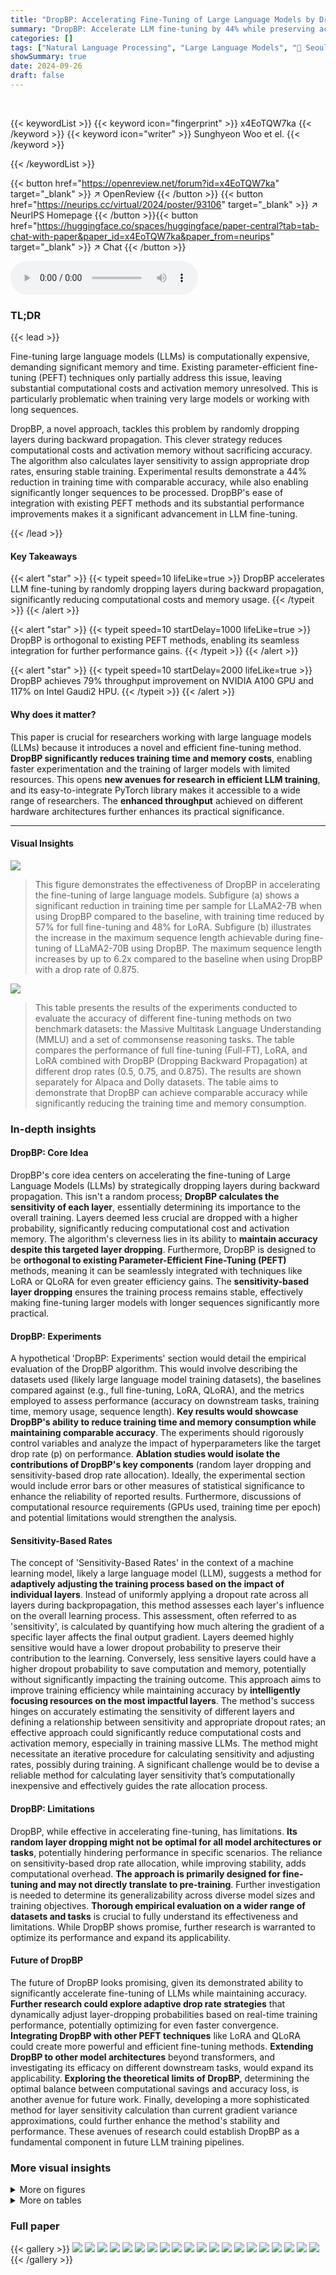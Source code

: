 ```yaml
---
title: "DropBP: Accelerating Fine-Tuning of Large Language Models by Dropping Backward Propagation"
summary: "DropBP: Accelerate LLM fine-tuning by 44% while preserving accuracy!"
categories: []
tags: ["Natural Language Processing", "Large Language Models", "🏢 Seoul National University",]
showSummary: true
date: 2024-09-26
draft: false
---
```


<br>

{{< keywordList >}}
{{< keyword icon="fingerprint" >}} x4EoTQW7ka {{< /keyword >}}
{{< keyword icon="writer" >}} Sunghyeon Woo et el. {{< /keyword >}}
 
{{< /keywordList >}}

{{< button href="https://openreview.net/forum?id=x4EoTQW7ka" target="_blank" >}}
↗ OpenReview
{{< /button >}}
{{< button href="https://neurips.cc/virtual/2024/poster/93106" target="_blank" >}}
↗ NeurIPS Homepage
{{< /button >}}{{< button href="https://huggingface.co/spaces/huggingface/paper-central?tab=tab-chat-with-paper&paper_id=x4EoTQW7ka&paper_from=neurips" target="_blank" >}}
↗ Chat
{{< /button >}}



<audio controls>
    <source src="https://ai-paper-reviewer.com/x4EoTQW7ka/podcast.wav" type="audio/wav">
    Your browser does not support the audio element.
</audio>


### TL;DR


{{< lead >}}

Fine-tuning large language models (LLMs) is computationally expensive, demanding significant memory and time.  Existing parameter-efficient fine-tuning (PEFT) techniques only partially address this issue, leaving substantial computational costs and activation memory unresolved. This is particularly problematic when training very large models or working with long sequences. 



DropBP, a novel approach, tackles this problem by randomly dropping layers during backward propagation. This clever strategy reduces computational costs and activation memory without sacrificing accuracy.  The algorithm also calculates layer sensitivity to assign appropriate drop rates, ensuring stable training. Experimental results demonstrate a 44% reduction in training time with comparable accuracy, while also enabling significantly longer sequences to be processed. DropBP's ease of integration with existing PEFT methods and its substantial performance improvements makes it a significant advancement in LLM fine-tuning.

{{< /lead >}}


#### Key Takeaways

{{< alert "star" >}}
{{< typeit speed=10 lifeLike=true >}} DropBP accelerates LLM fine-tuning by randomly dropping layers during backward propagation, significantly reducing computational costs and memory usage. {{< /typeit >}}
{{< /alert >}}

{{< alert "star" >}}
{{< typeit speed=10 startDelay=1000 lifeLike=true >}} DropBP is orthogonal to existing PEFT methods, enabling its seamless integration for further performance gains. {{< /typeit >}}
{{< /alert >}}

{{< alert "star" >}}
{{< typeit speed=10 startDelay=2000 lifeLike=true >}} DropBP achieves 79% throughput improvement on NVIDIA A100 GPU and 117% on Intel Gaudi2 HPU. {{< /typeit >}}
{{< /alert >}}

#### Why does it matter?
This paper is crucial for researchers working with large language models (LLMs) because it introduces a novel and efficient fine-tuning method.  **DropBP significantly reduces training time and memory costs**, enabling faster experimentation and the training of larger models with limited resources. This opens **new avenues for research in efficient LLM training**, and its easy-to-integrate PyTorch library makes it accessible to a wide range of researchers. The **enhanced throughput** achieved on different hardware architectures further enhances its practical significance.

------
#### Visual Insights



![](https://ai-paper-reviewer.com/x4EoTQW7ka/figures_1_1.jpg)

> This figure demonstrates the effectiveness of DropBP in accelerating the fine-tuning of large language models.  Subfigure (a) shows a significant reduction in training time per sample for LLaMA2-7B when using DropBP compared to the baseline, with training time reduced by 57% for full fine-tuning and 48% for LoRA. Subfigure (b) illustrates the increase in the maximum sequence length achievable during fine-tuning of LLaMA2-70B using DropBP.  The maximum sequence length increases by up to 6.2x compared to the baseline when using DropBP with a drop rate of 0.875.





![](https://ai-paper-reviewer.com/x4EoTQW7ka/tables_5_1.jpg)

> This table presents the results of the experiments conducted to evaluate the accuracy of different fine-tuning methods on two benchmark datasets: the Massive Multitask Language Understanding (MMLU) and a set of commonsense reasoning tasks.  The table compares the performance of full fine-tuning (Full-FT), LoRA, and LoRA combined with DropBP (Dropping Backward Propagation) at different drop rates (0.5, 0.75, and 0.875).  The results are shown separately for Alpaca and Dolly datasets.  The table aims to demonstrate that DropBP can achieve comparable accuracy while significantly reducing the training time and memory consumption.





### In-depth insights


#### DropBP: Core Idea
DropBP's core idea centers on accelerating the fine-tuning of Large Language Models (LLMs) by strategically dropping layers during backward propagation.  This isn't a random process; **DropBP calculates the sensitivity of each layer**, essentially determining its importance to the overall training. Layers deemed less crucial are dropped with a higher probability, significantly reducing computational cost and activation memory.  The algorithm's cleverness lies in its ability to **maintain accuracy despite this targeted layer dropping**.  Furthermore, DropBP is designed to be **orthogonal to existing Parameter-Efficient Fine-Tuning (PEFT)** methods, meaning it can be seamlessly integrated with techniques like LoRA or QLoRA for even greater efficiency gains.  The **sensitivity-based layer dropping** ensures the training process remains stable, effectively making fine-tuning larger models with longer sequences significantly more practical.

#### DropBP: Experiments
A hypothetical 'DropBP: Experiments' section would detail the empirical evaluation of the DropBP algorithm.  This would involve describing the datasets used (likely large language model training datasets), the baselines compared against (e.g., full fine-tuning, LoRA, QLoRA), and the metrics employed to assess performance (accuracy on downstream tasks, training time, memory usage, sequence length).  **Key results would showcase DropBP's ability to reduce training time and memory consumption while maintaining comparable accuracy**.  The experiments should rigorously control variables and analyze the impact of hyperparameters like the target drop rate (p) on performance.  **Ablation studies would isolate the contributions of DropBP's key components** (random layer dropping and sensitivity-based drop rate allocation).  Ideally, the experimental section would include error bars or other measures of statistical significance to enhance the reliability of reported results.  Furthermore, discussions of computational resource requirements (GPUs used, training time per epoch) and potential limitations would strengthen the analysis.

#### Sensitivity-Based Rates
The concept of 'Sensitivity-Based Rates' in the context of a machine learning model, likely a large language model (LLM), suggests a method for **adaptively adjusting the training process based on the impact of individual layers**.  Instead of uniformly applying a dropout rate across all layers during backpropagation, this method assesses each layer's influence on the overall learning process.  This assessment, often referred to as 'sensitivity', is calculated by quantifying how much altering the gradient of a specific layer affects the final output gradient. Layers deemed highly sensitive would have a lower dropout probability to preserve their contribution to the learning. Conversely, less sensitive layers could have a higher dropout probability to save computation and memory, potentially without significantly impacting the training outcome. This approach aims to improve training efficiency while maintaining accuracy by **intelligently focusing resources on the most impactful layers**. The method's success hinges on accurately estimating the sensitivity of different layers and defining a relationship between sensitivity and appropriate dropout rates; an effective approach could significantly reduce computational costs and activation memory, especially in training massive LLMs. The method might necessitate an iterative procedure for calculating sensitivity and adjusting rates, possibly during training.  A significant challenge would be to devise a reliable method for calculating layer sensitivity that’s computationally inexpensive and effectively guides the rate allocation process.

#### DropBP: Limitations
DropBP, while effective in accelerating fine-tuning, has limitations.  **Its random layer dropping might not be optimal for all model architectures or tasks**, potentially hindering performance in specific scenarios. The reliance on sensitivity-based drop rate allocation, while improving stability, adds computational overhead. **The approach is primarily designed for fine-tuning and may not directly translate to pre-training**.  Further investigation is needed to determine its generalizability across diverse model sizes and training objectives.  **Thorough empirical evaluation on a wider range of datasets and tasks** is crucial to fully understand its effectiveness and limitations. While DropBP shows promise, further research is warranted to optimize its performance and expand its applicability.

#### Future of DropBP
The future of DropBP looks promising, given its demonstrated ability to significantly accelerate fine-tuning of LLMs while maintaining accuracy.  **Further research could explore adaptive drop rate strategies** that dynamically adjust layer-dropping probabilities based on real-time training performance, potentially optimizing for even faster convergence. **Integrating DropBP with other PEFT techniques** like LoRA and QLoRA could create more powerful and efficient fine-tuning methods.  **Extending DropBP to other model architectures** beyond transformers, and investigating its efficacy on different downstream tasks, would expand its applicability.  **Exploring the theoretical limits of DropBP**, determining the optimal balance between computational savings and accuracy loss, is another avenue for future work. Finally, developing a more sophisticated method for layer sensitivity calculation than current gradient variance approximations, could further enhance the method's stability and performance.  These avenues of research could establish DropBP as a fundamental component in future LLM training pipelines.


### More visual insights

<details>
<summary>More on figures
</summary>


![](https://ai-paper-reviewer.com/x4EoTQW7ka/figures_2_1.jpg)

> This figure shows the concept of DropBP (Dropping Backward Propagation) in two parts: (a) illustrates how DropBP randomly drops layers during backward propagation, and (b) demonstrates how DropBP can be interpreted as training shallow submodules created by the undropped layers and residual connections. It highlights the mechanism where layers are randomly turned off with probability 'p' during backward propagation, significantly reducing computational costs and activation memory.


![](https://ai-paper-reviewer.com/x4EoTQW7ka/figures_3_1.jpg)

> The figure shows the concept of DropBP (Dropping Backward Propagation) and how it works as a combination of shallow submodules.  Panel (a) illustrates the process, highlighting the random dropping of layers during backward propagation with probabilities (p) assigned based on layer sensitivity.  Panel (b) visually represents the effect of DropBP, showing that by dropping certain layers, the overall model effectively becomes an ensemble of various shallower submodules, reducing computational cost and activation memory. 


![](https://ai-paper-reviewer.com/x4EoTQW7ka/figures_4_1.jpg)

> This figure demonstrates the effectiveness of DropBP in accelerating the fine-tuning of large language models.  (a) shows a significant reduction in training time per sample for LLaMA2-7B when using DropBP compared to a baseline without DropBP, across various fine-tuning methods (Full-FT and LoRA). (b) showcases the substantial increase in the maximum sequence length achievable for LLaMA2-70B when using DropBP, highlighting its capacity to handle longer sequences.


![](https://ai-paper-reviewer.com/x4EoTQW7ka/figures_6_1.jpg)

> This figure shows the validation perplexity (PPL) over training time (in hours) for fine-tuning the LLaMA2-70B language model using the QLoRA method with and without DropBP.  The baseline (no DropBP) is shown for comparison.  Multiple lines represent different DropBP configurations with varying target average drop rates (p) for backward propagation.  The figure highlights that DropBP accelerates convergence, reaching a similar perplexity in less time than the baseline. The speedup is quantified as 1.5x.


![](https://ai-paper-reviewer.com/x4EoTQW7ka/figures_7_1.jpg)

> This figure demonstrates the effectiveness of DropBP in accelerating the fine-tuning of large language models.  Subfigure (a) shows a significant reduction in training time per sample for LLaMA2-7B when using DropBP compared to a baseline. Subfigure (b) showcases a substantial increase in the maximum sequence length achievable for LLaMA2-70B using DropBP, highlighting its capability to handle longer sequences during training.


![](https://ai-paper-reviewer.com/x4EoTQW7ka/figures_7_2.jpg)

> This figure compares the performance of DropBP against baseline LoRA and other layer dropping methods (LayerDrop and Progressive Layer Drop) on the Alpaca dataset.  The x-axis represents the FLOPs used, and the y-axis shows the validation perplexity (PPL), a measure of the model's performance. DropBP demonstrates faster convergence to lower PPL than LD and PLD, while maintaining comparable accuracy.


![](https://ai-paper-reviewer.com/x4EoTQW7ka/figures_8_1.jpg)

> This figure showcases the performance improvements achieved by using DropBP in fine-tuning large language models.  Subfigure (a) compares the training time per sample for LLaMA2-7B with and without DropBP, demonstrating a significant reduction in training time with DropBP. Subfigure (b) illustrates the increase in the maximum available sequence length for LLaMA2-70B when using DropBP, highlighting its ability to handle longer sequences more efficiently.  The variable 'p' represents the target average drop rate used in the backward propagation process.


![](https://ai-paper-reviewer.com/x4EoTQW7ka/figures_15_1.jpg)

> This figure shows the impact of path length on gradient magnitude during the fine-tuning of LLaMA2-7B.  It consists of three sub-figures. (a) shows the distribution of path lengths, indicating the probability of encountering paths of various lengths within the network. (b) demonstrates the gradient magnitude at the input for each path length. It reveals that shorter paths generally have larger gradient magnitudes compared to longer ones.  (c) presents the total gradient magnitude for each path length, showcasing that shorter paths contribute more significantly to the overall gradient. The combined observations indicate the importance of short paths (shallow submodules) for effective training in residual networks, which forms the basis for the DropBP method's design.


![](https://ai-paper-reviewer.com/x4EoTQW7ka/figures_17_1.jpg)

> This figure showcases the performance improvements achieved by incorporating DropBP into the fine-tuning process of large language models.  Specifically, it demonstrates (a) a significant reduction in training time per sample for LLaMA2-7B when using DropBP (with different drop rates), and (b) a considerable increase in the maximum sequence length achievable for LLaMA2-70B when DropBP is applied.  These improvements highlight the efficiency gains offered by the DropBP method, allowing for faster training and the handling of longer sequences.


![](https://ai-paper-reviewer.com/x4EoTQW7ka/figures_18_1.jpg)

> This figure showcases the performance improvements achieved by using DropBP in fine-tuning large language models.  Subfigure (a) compares the training time per sample for LLaMA2-7B with and without DropBP, demonstrating a significant reduction in training time with DropBP. Subfigure (b) illustrates the impact of DropBP on the maximum sequence length achievable during fine-tuning of LLaMA2-70B, showing a considerable increase in sequence length when DropBP is employed.


![](https://ai-paper-reviewer.com/x4EoTQW7ka/figures_18_2.jpg)

> This figure shows two subfigures. The left subfigure (a) is a scatter plot showing the sensitivity of each layer (x-axis) against its assigned drop rate (y-axis).  A histogram is overlaid showing the distribution of drop rates determined by sensitivity.  The right subfigure (b) shows a line graph comparing the validation perplexity (PPL) against FLOPS (floating point operations) for both uniform and sensitivity-based drop rates. The sensitivity-based allocation leads to better validation perplexity.


![](https://ai-paper-reviewer.com/x4EoTQW7ka/figures_18_3.jpg)

> This figure shows two subfigures. The left subfigure is a histogram showing the distribution of drop rates determined by the sensitivity of each layer when the average drop rate is set to 0.875. The right subfigure is a line graph showing the validation perplexity (PPL) for fine-tuning LLaMA2-7B through LORA with DropBP, comparing uniform and sensitivity-based drop rates. The x-axis represents the FLOPs, and the y-axis represents the PPL. The results show that sensitivity-based drop rates achieve a 1.6% higher accuracy compared to uniform drop rates with a relatively high learning rate of 3e-4.


![](https://ai-paper-reviewer.com/x4EoTQW7ka/figures_18_4.jpg)

> This figure visualizes the distribution of drop rates assigned to different layers of a LLaMA2-7B model during fine-tuning using the DropBP algorithm. The left panel shows the sensitivity of each layer, calculated based on how much changes in the gradient that layer produces, impacting the overall loss. The right panel displays the resulting drop rates based on two allocation methods: a uniform approach assigning same drop rate to all layers, and a sensitivity-based approach where rates are tailored to each layer's sensitivity.  The graph also shows how the validation perplexity (PPL), a metric to evaluate the model's performance, changes depending on the chosen drop rate allocation method.


![](https://ai-paper-reviewer.com/x4EoTQW7ka/figures_18_5.jpg)

> This figure shows two sub-figures. The left sub-figure shows the distribution of drop rates determined by sensitivity when the average drop rate is set to 0.875 for fine-tuning LLaMA2-7B through LORA with DropBP on Alpaca datasets. The right sub-figure shows the validation perplexity (PPL) with uniform and sensitivity-based allocated drop rates for fine-tuning LLaMA2-7B through LORA with DropBP on Alpaca datasets.  The x-axis represents the FLOPs and y-axis represents the validation PPL. The sensitivity-based drop rate allocation achieves a lower validation perplexity than uniform drop rate allocation.


![](https://ai-paper-reviewer.com/x4EoTQW7ka/figures_19_1.jpg)

> This figure demonstrates the performance improvements achieved by using DropBP in fine-tuning large language models.  Subfigure (a) shows a comparison of training time per sample for LLaMA2-7B with and without DropBP, highlighting the significant reduction in training time. Subfigure (b) showcases the increase in the maximum sequence length achievable when fine-tuning LLaMA2-70B using DropBP, indicating its effectiveness in handling longer sequences on a single GPU.  Different values of *p* (target average drop rate for backward propagation) are used in the experiments.


![](https://ai-paper-reviewer.com/x4EoTQW7ka/figures_19_2.jpg)

> This figure compares the performance of DropBP against baseline LoRA, Layerdrop (LD), and Progressive Layer Dropping (PLD) in terms of validation perplexity (PPL) achieved on the Alpaca dataset while varying the FLOPs (floating-point operations).  It shows that DropBP achieves comparable PPL to the baseline with significantly fewer FLOPs, outperforming LD and PLD which suffer from accuracy drops when reducing FLOPs.


</details>




<details>
<summary>More on tables
</summary>


![](https://ai-paper-reviewer.com/x4EoTQW7ka/tables_5_2.jpg)
> This table presents the results of fine-tuning the LLaMA3-8B language model on the Oasst1 dataset using different methods: no fine-tuning (No-tunes), LoRA, and LoRA combined with DropBP at various drop rates (0.5, 0.75, and 0.875).  For each method, it shows the memory usage (Mem), training time (Time), and test scores on the MT-Bench task, broken down by different sub-tasks (Human, STEM, Role, Extract, Writing, Reason, Coding, Math). The average score across all sub-tasks is also provided (Avg.). The table demonstrates DropBP's impact on reducing both memory usage and training time while maintaining comparable performance to the baseline (LoRA).

![](https://ai-paper-reviewer.com/x4EoTQW7ka/tables_6_1.jpg)
> This table shows the time taken to fine-tune three different sizes of LLaMA2 models (7B, 13B, and 70B parameters) using different parameter-efficient fine-tuning (PEFT) methods (LoRA and Full-FT) with various DropBP drop rates (p=0, 0.5, 0.75, 0.875).  The baseline (p=0) represents the training time without DropBP. The table highlights the significant reduction in training time achieved by DropBP, particularly at higher drop rates.

![](https://ai-paper-reviewer.com/x4EoTQW7ka/tables_6_2.jpg)
> This table shows the maximum sequence length achievable when fine-tuning the LLaMA2-70B model using QLoRA with DropBP on a single NVIDIA A100 GPU.  The experiment was conducted with a micro-batch size of 1.  The results demonstrate a significant increase in maximum sequence length as the DropBP rate increases, highlighting the memory efficiency gains from employing DropBP.

![](https://ai-paper-reviewer.com/x4EoTQW7ka/tables_8_1.jpg)
> This table compares the number of submodules trained and the accuracy achieved on the 5-shot Massive Multitask Language Understanding (MMLU) benchmark when using Layer Freezing and DropBP for fine-tuning LLAMA2-7B and LLAMA2-70B models on the Alpaca dataset. It shows that DropBP, despite dropping layers during backward propagation, maintains comparable accuracy to the baseline while training a significantly larger number of submodules compared to the layer freezing method. This is particularly evident in the larger LLAMA2-70B model.

![](https://ai-paper-reviewer.com/x4EoTQW7ka/tables_8_2.jpg)
> This table presents the results of 0-shot commonsense reasoning tasks using LLaMA2-7B and 13B models fine-tuned with LoRA and DropBP.  It compares the accuracy achieved with uniform versus sensitivity-based drop rate allocation in DropBP at a target average drop rate of 0.875 on the Alpaca dataset.  Different learning rates (LR) are also tested to assess performance variation.

![](https://ai-paper-reviewer.com/x4EoTQW7ka/tables_16_1.jpg)
> This table presents the training time per iteration in milliseconds (ms) for different model sizes (LLaMA2-7B, LLaMA2-13B, LLaMA2-70B) and fine-tuning methods (Full-FT, LORA, QLORA).  It shows the impact of DropBP on training time by comparing the time taken with different drop rates (0, 0.5, 0.75, 0.875).  The columns specify whether mixed precision training was used, micro batch size, forward propagation time, backward propagation time, and total time.  The percentage reduction in backward propagation (BW) and total training time is indicated in parenthesis for each drop rate.

![](https://ai-paper-reviewer.com/x4EoTQW7ka/tables_19_1.jpg)
> This table compares the performance of three different layer dropping methods (LayerDrop, Progressive Layer Drop, and DropBP) against a baseline LoRA model on a 0-shot commonsense reasoning task.  It shows the relative FLOPs (floating point operations) and accuracy for each method, highlighting DropBP's ability to maintain high accuracy even with significantly reduced FLOPs compared to the other layer dropping methods.

![](https://ai-paper-reviewer.com/x4EoTQW7ka/tables_20_1.jpg)
> This table shows the detailed hyperparameter settings used for the experiments reported in Table 1 and 2 of the paper.  It lists the fine-tuning method (LoRA, Full-FT, QLoRA), the dataset used (Alpaca, Dolly, Oasst1), the number of training iterations, batch size (BS), micro-batch size (MBS), precision (Mixed or BF16), and the learning rate range used for each experiment.

</details>




### Full paper

{{< gallery >}}
<img src="https://ai-paper-reviewer.com/x4EoTQW7ka/1.png" class="grid-w50 md:grid-w33 xl:grid-w25" />
<img src="https://ai-paper-reviewer.com/x4EoTQW7ka/2.png" class="grid-w50 md:grid-w33 xl:grid-w25" />
<img src="https://ai-paper-reviewer.com/x4EoTQW7ka/3.png" class="grid-w50 md:grid-w33 xl:grid-w25" />
<img src="https://ai-paper-reviewer.com/x4EoTQW7ka/4.png" class="grid-w50 md:grid-w33 xl:grid-w25" />
<img src="https://ai-paper-reviewer.com/x4EoTQW7ka/5.png" class="grid-w50 md:grid-w33 xl:grid-w25" />
<img src="https://ai-paper-reviewer.com/x4EoTQW7ka/6.png" class="grid-w50 md:grid-w33 xl:grid-w25" />
<img src="https://ai-paper-reviewer.com/x4EoTQW7ka/7.png" class="grid-w50 md:grid-w33 xl:grid-w25" />
<img src="https://ai-paper-reviewer.com/x4EoTQW7ka/8.png" class="grid-w50 md:grid-w33 xl:grid-w25" />
<img src="https://ai-paper-reviewer.com/x4EoTQW7ka/9.png" class="grid-w50 md:grid-w33 xl:grid-w25" />
<img src="https://ai-paper-reviewer.com/x4EoTQW7ka/10.png" class="grid-w50 md:grid-w33 xl:grid-w25" />
<img src="https://ai-paper-reviewer.com/x4EoTQW7ka/11.png" class="grid-w50 md:grid-w33 xl:grid-w25" />
<img src="https://ai-paper-reviewer.com/x4EoTQW7ka/12.png" class="grid-w50 md:grid-w33 xl:grid-w25" />
<img src="https://ai-paper-reviewer.com/x4EoTQW7ka/13.png" class="grid-w50 md:grid-w33 xl:grid-w25" />
<img src="https://ai-paper-reviewer.com/x4EoTQW7ka/14.png" class="grid-w50 md:grid-w33 xl:grid-w25" />
<img src="https://ai-paper-reviewer.com/x4EoTQW7ka/15.png" class="grid-w50 md:grid-w33 xl:grid-w25" />
<img src="https://ai-paper-reviewer.com/x4EoTQW7ka/16.png" class="grid-w50 md:grid-w33 xl:grid-w25" />
<img src="https://ai-paper-reviewer.com/x4EoTQW7ka/17.png" class="grid-w50 md:grid-w33 xl:grid-w25" />
<img src="https://ai-paper-reviewer.com/x4EoTQW7ka/18.png" class="grid-w50 md:grid-w33 xl:grid-w25" />
<img src="https://ai-paper-reviewer.com/x4EoTQW7ka/19.png" class="grid-w50 md:grid-w33 xl:grid-w25" />
<img src="https://ai-paper-reviewer.com/x4EoTQW7ka/20.png" class="grid-w50 md:grid-w33 xl:grid-w25" />
{{< /gallery >}}